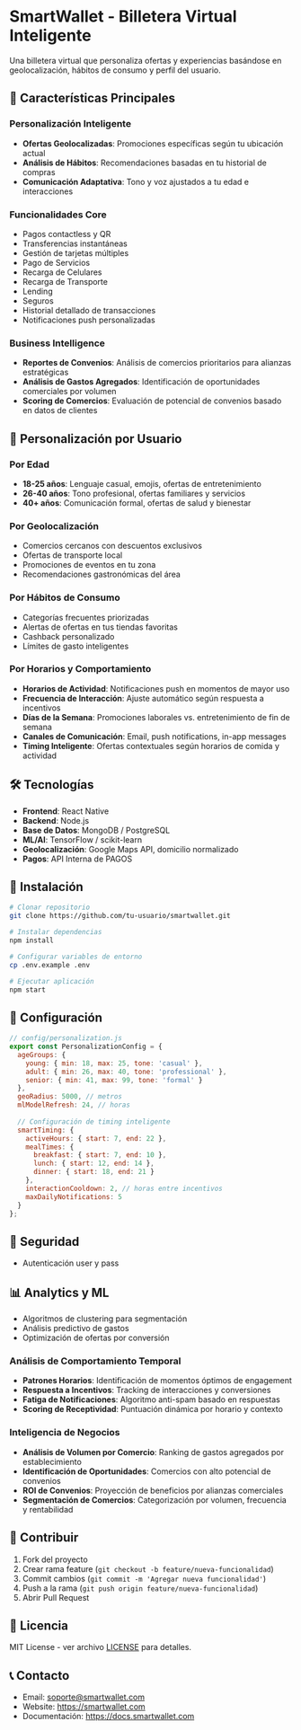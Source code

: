 # SmartWallet - Billetera Virtual Inteligente

Una billetera virtual que personaliza ofertas y experiencias basándose en geolocalización, hábitos de consumo y perfil del usuario.

## 🚀 Características Principales

### Personalización Inteligente
- **Ofertas Geolocalizadas**: Promociones específicas según tu ubicación actual
- **Análisis de Hábitos**: Recomendaciones basadas en tu historial de compras
- **Comunicación Adaptativa**: Tono y voz ajustados a tu edad e interacciones

### Funcionalidades Core
- Pagos contactless y QR
- Transferencias instantáneas
- Gestión de tarjetas múltiples
- Pago de Servicios
- Recarga de Celulares
- Recarga de Transporte
- Lending 
- Seguros
- Historial detallado de transacciones
- Notificaciones push personalizadas

### Business Intelligence
- **Reportes de Convenios**: Análisis de comercios prioritarios para alianzas estratégicas
- **Análisis de Gastos Agregados**: Identificación de oportunidades comerciales por volumen
- **Scoring de Comercios**: Evaluación de potencial de convenios basado en datos de clientes

## 🎯 Personalización por Usuario

### Por Edad
- **18-25 años**: Lenguaje casual, emojis, ofertas de entretenimiento
- **26-40 años**: Tono profesional, ofertas familiares y servicios
- **40+ años**: Comunicación formal, ofertas de salud y bienestar

### Por Geolocalización
- Comercios cercanos con descuentos exclusivos
- Ofertas de transporte local
- Promociones de eventos en tu zona
- Recomendaciones gastronómicas del área

### Por Hábitos de Consumo
- Categorías frecuentes priorizadas
- Alertas de ofertas en tus tiendas favoritas
- Cashback personalizado
- Límites de gasto inteligentes

### Por Horarios y Comportamiento
- **Horarios de Actividad**: Notificaciones push en momentos de mayor uso
- **Frecuencia de Interacción**: Ajuste automático según respuesta a incentivos
- **Días de la Semana**: Promociones laborales vs. entretenimiento de fin de semana
- **Canales de Comunicación**: Email, push notifications, in-app messages
- **Timing Inteligente**: Ofertas contextuales según horarios de comida y actividad

## 🛠️ Tecnologías

- **Frontend**: React Native
- **Backend**: Node.js
- **Base de Datos**: MongoDB / PostgreSQL
- **ML/AI**: TensorFlow / scikit-learn
- **Geolocalización**: Google Maps API, domicilio normalizado
- **Pagos**: API Interna de PAGOS 

## 📱 Instalación

```bash
# Clonar repositorio
git clone https://github.com/tu-usuario/smartwallet.git

# Instalar dependencias
npm install

# Configurar variables de entorno
cp .env.example .env

# Ejecutar aplicación
npm start
```

## 🔧 Configuración

```javascript
// config/personalization.js
export const PersonalizationConfig = {
  ageGroups: {
    young: { min: 18, max: 25, tone: 'casual' },
    adult: { min: 26, max: 40, tone: 'professional' },
    senior: { min: 41, max: 99, tone: 'formal' }
  },
  geoRadius: 5000, // metros
  mlModelRefresh: 24, // horas
  
  // Configuración de timing inteligente
  smartTiming: {
    activeHours: { start: 7, end: 22 },
    mealTimes: {
      breakfast: { start: 7, end: 10 },
      lunch: { start: 12, end: 14 },
      dinner: { start: 18, end: 21 }
    },
    interactionCooldown: 2, // horas entre incentivos
    maxDailyNotifications: 5
  }
};
```

## 🔐 Seguridad

- Autenticación user y pass

## 📊 Analytics y ML

- Algoritmos de clustering para segmentación
- Análisis predictivo de gastos
- Optimización de ofertas por conversión

### Análisis de Comportamiento Temporal
- **Patrones Horarios**: Identificación de momentos óptimos de engagement
- **Respuesta a Incentivos**: Tracking de interacciones y conversiones
- **Fatiga de Notificaciones**: Algoritmo anti-spam basado en respuestas
- **Scoring de Receptividad**: Puntuación dinámica por horario y contexto

### Inteligencia de Negocios
- **Análisis de Volumen por Comercio**: Ranking de gastos agregados por establecimiento
- **Identificación de Oportunidades**: Comercios con alto potencial de convenios
- **ROI de Convenios**: Proyección de beneficios por alianzas comerciales
- **Segmentación de Comercios**: Categorización por volumen, frecuencia y rentabilidad

## 🤝 Contribuir

1. Fork del proyecto
2. Crear rama feature (`git checkout -b feature/nueva-funcionalidad`)
3. Commit cambios (`git commit -m 'Agregar nueva funcionalidad'`)
4. Push a la rama (`git push origin feature/nueva-funcionalidad`)
5. Abrir Pull Request

## 📄 Licencia

MIT License - ver archivo [LICENSE](LICENSE) para detalles.

## 📞 Contacto

- Email: soporte@smartwallet.com
- Website: https://smartwallet.com
- Documentación: https://docs.smartwallet.com